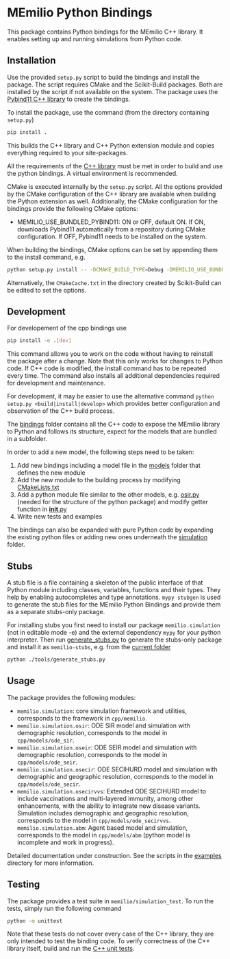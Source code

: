 # MEmilio Python Bindings

This package contains Python bindings for the MEmilio C++ library. It enables setting up and running simulations from Python code.

## Installation

Use the provided `setup.py` script to build the bindings and install the package. The script requires CMake and the Scikit-Build packages. Both are installed by the script if not available on the system. The package uses the [Pybind11 C++ library](https://pybind11.readthedocs.io) to create the bindings.

To install the package, use the command (from the directory containing `setup.py`)

```bash
pip install .
```

This builds the C++ library and C++ Python extension module and copies everything required to your site-packages.

All the requirements of the [C++ library](../../cpp/README.md) must be met in order to build and use the python bindings. A virtual environment is recommended. 

CMake is executed internally by the `setup.py` script. All the options provided by the CMake configuration of the C++ library are available when building the Python extension as well. Additionally, the CMake configuration for the bindings provide the following CMake options:

- MEMILIO_USE_BUNDLED_PYBIND11: ON or OFF, default ON. If ON, downloads Pybind11 automatically from a repository during CMake configuration. If OFF, Pybind11 needs to be installed on the system.

When building the bindings, CMake options can be set by appending them to the install command, e.g.

```bash
python setup.py install -- -DCMAKE_BUILD_TYPE=Debug -DMEMILIO_USE_BUNDLED_PYBIND11=OFF
```

Alternatively, the `CMakeCache.txt` in the directory created by Scikit-Build can be edited to set the options.

## Development

For developement of the cpp bindings use

```bash
pip install -e .[dev]
```

This command allows you to work on the code without having to reinstall the package after a change. Note that this only works for changes to Python code. If C++ code is modified, the install command has to be repeated every time. The command also installs all additional dependencies required for development and maintenance. 

For development, it may be easier to use the alternative command `python setup.py <build|install|develop>` which provides better configuration and observation of the C++ build process.

The [bindings](memilio/simulation/bindings/) folder contains all the C++ code to expose the MEmilio library to Python and follows its structure, expect for the models that are bundled in a subfolder.

In order to add a new model, the following steps need to be taken:
1. Add new bindings including a model file in the [models](memilio/simulation/bindings/models/) folder that defines the new module
2. Add the new module to the building process by modifying [CMakeLists.txt](CMakeLists.txt)
3. Add a python module file similar to the other models, e.g. [osir.py](memilio/simulation/osir.py) (needed for the structure of the python package) and modify getter function in [__init__.py](memilio/simulation/__init__.py)
4. Write new tests and examples

The bindings can also be expanded with pure Python code by expanding the existing python files or adding new ones underneath the [simulation](memilio/simulation/) folder. 

## Stubs

A stub file is a file containing a skeleton of the public interface of that Python module including classes, variables, functions and their types. They help by enabling autocompletes and type annotations. `mypy stubgen` is used to generate the stub files for the MEmilio Python Bindings and provide them as a separate stubs-only package.

For installing stubs you first need to install our package `memilio.simulation` (not in editable mode -e) and the external dependency `mypy` for your python interpreter. Then run [generate_stubs.py](tools/generate_stubs.py) to generate the stubs-only package and install it as `memilio-stubs`, e.g. from the [current folder](.)

```bash
python ./tools/generate_stubs.py
```

## Usage

The package provides the following modules:

- `memilio.simulation`: core simulation framework and utilities, corresponds to the framework in `cpp/memilio`.
- `memilio.simulation.osir`: ODE SIR model and simulation with demographic resolution, corresponds to the model in `cpp/models/ode_sir`.
- `memilio.simulation.oseir`: ODE SEIR model and simulation with demographic resolution, corresponds to the model in `cpp/models/ode_seir`.
- `memilio.simulation.osecir`: ODE SECIHURD model and simulation with demographic and geographic resolution, corresponds to the model in `cpp/models/ode_secir`.
- `memilio.simulation.osecirvvs`: Extended ODE SECIHURD model to include vaccinations and multi-layered immunity, among other enhancements, with the ability to integrate new disease variants. Simulation includes demographic and geographic resolution, corresponds to the model in `cpp/models/ode_secirvvs`.
`memilio.simulation.abm`: Agent based model and simulation, corresponds to the model in `cpp/models/abm` (python model is incomplete and work in progress).

Detailed documentation under construction. See the scripts in the [examples](../examples/simulation/) directory for more information.

## Testing

The package provides a test suite in `memilio/simulation_test`. To run the tests, simply run the following command

```bash
python -m unittest
```

Note that these tests do not cover every case of the C++ library, they are only intended to test the binding code. To verify correctness of the C++ library itself, build and run the [C++ unit tests](../../cpp/README.md).
